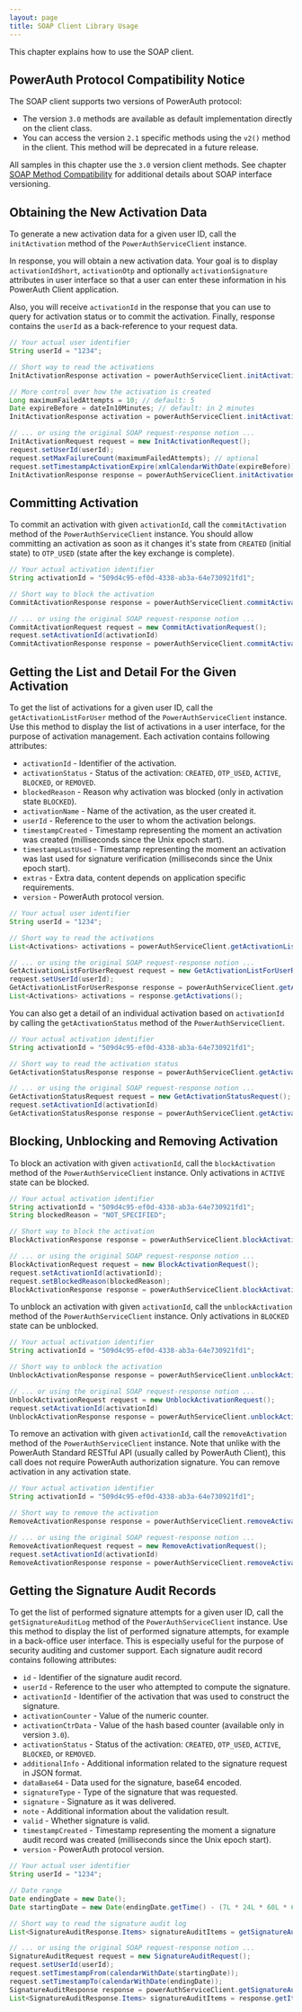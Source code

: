 ```yaml
---
layout: page
title: SOAP Client Library Usage
---
```


This chapter explains how to use the SOAP client.

## PowerAuth Protocol Compatibility Notice 

The SOAP client supports two versions of PowerAuth protocol:
- The version `3.0` methods are available as default implementation directly on the client class. 
- You can access the version `2.1` specific methods using the `v2()` method in the client. This method will be deprecated in a future release.

All samples in this chapter use the `3.0` version client methods. See chapter [SOAP Method Compatibility](./SOAP-Method-Compatibility.md) for additional details about SOAP interface versioning.

## Obtaining the New Activation Data

To generate a new activation data for a given user ID, call the `initActivation` method of the `PowerAuthServiceClient` instance. 

In response, you will obtain a new activation data. Your goal is to display `activationIdShort`, `activationOtp` and optionally `activationSignature` attributes in user interface so that a user can enter these information in his PowerAuth Client application.

Also, you will receive `activationId` in the response that you can use to query for activation status or to commit the activation. Finally, response contains the `userId` as a back-reference to your request data.

```java
// Your actual user identifier
String userId = "1234";

// Short way to read the activations
InitActivationResponse activation = powerAuthServiceClient.initActivation(userId);

// More control over how the activation is created
Long maximumFailedAttempts = 10; // default: 5
Date expireBefore = dateIn10Minutes; // default: in 2 minutes
InitActivationResponse activation = powerAuthServiceClient.initActivation(userId, maximumFailedAttempts, expireBefore);

// ... or using the original SOAP request-response notion ...
InitActivationRequest request = new InitActivationRequest();
request.setUserId(userId);
request.setMaxFailureCount(maximumFailedAttempts); // optional
request.setTimestampActivationExpire(xmlCalendarWithDate(expireBefore)); // optional
InitActivationResponse response = powerAuthServiceClient.initActivation(request);
```

## Committing Activation

To commit an activation with given `activationId`, call the `commitActivation` method of the `PowerAuthServiceClient` instance. You should allow committing an activation as soon as it changes it's state from `CREATED` (initial state) to `OTP_USED` (state after the key exchange is complete).

```java
// Your actual activation identifier
String activationId = "509d4c95-ef0d-4338-ab3a-64e730921fd1";

// Short way to block the activation
CommitActivationResponse response = powerAuthServiceClient.commitActivation(activationId);

// ... or using the original SOAP request-response notion ...
CommitActivationRequest request = new CommitActivationRequest();
request.setActivationId(activationId)
CommitActivationResponse response = powerAuthServiceClient.commitActivation(request);
```

## Getting the List and Detail For the Given Activation

To get the list of activations for a given user ID, call the `getActivationListForUser` method of the `PowerAuthServiceClient` instance. Use this method to display the list of activations in a user interface, for the purpose of activation management. Each activation contains following attributes:

- `activationId` - Identifier of the activation.
- `activationStatus` - Status of the activation: `CREATED`, `OTP_USED`, `ACTIVE`, `BLOCKED`, or `REMOVED`.
- `blockedReason` - Reason why activation was blocked (only in activation state `BLOCKED`).
- `activationName` - Name of the activation, as the user created it.
- `userId` - Reference to the user to whom the activation belongs.
- `timestampCreated` - Timestamp representing the moment an activation was created (milliseconds since the Unix epoch start).
- `timestampLastUsed`  - Timestamp representing the moment an activation was last used for signature verification (milliseconds since the Unix epoch start).
- `extras` - Extra data, content depends on application specific requirements.
- `version` - PowerAuth protocol version.

```java
// Your actual user identifier
String userId = "1234";

// Short way to read the activations
List<Activations> activations = powerAuthServiceClient.getActivationListForUser(userId);

// ... or using the original SOAP request-response notion ...
GetActivationListForUserRequest request = new GetActivationListForUserRequest();
request.setUserId(userId);
GetActivationListForUserResponse response = powerAuthServiceClient.getActivationListForUser(request);
List<Activations> activations = response.getActivations();
```

You can also get a detail of an individual activation based on `activationId` by calling the `getActivationStatus` method of the `PowerAuthServiceClient`.

```java
// Your actual activation identifier
String activationId = "509d4c95-ef0d-4338-ab3a-64e730921fd1";

// Short way to read the activation status
GetActivationStatusResponse response = powerAuthServiceClient.getActivationStatus(activationId);

// ... or using the original SOAP request-response notion ...
GetActivationStatusRequest request = new GetActivationStatusRequest();
request.setActivationId(activationId)
GetActivationStatusResponse response = powerAuthServiceClient.getActivationStatus(request);
```

## Blocking, Unblocking and Removing Activation

To block an activation with given `activationId`, call the `blockActivation` method of the `PowerAuthServiceClient` instance. Only activations in `ACTIVE` state can be blocked.

```java
// Your actual activation identifier
String activationId = "509d4c95-ef0d-4338-ab3a-64e730921fd1";
String blockedReason = "NOT_SPECIFIED";

// Short way to block the activation
BlockActivationResponse response = powerAuthServiceClient.blockActivation(activationId, blockedReason);

// ... or using the original SOAP request-response notion ...
BlockActivationRequest request = new BlockActivationRequest();
request.setActivationId(activationId);
request.setBlockedReason(blockedReason);
BlockActivationResponse response = powerAuthServiceClient.blockActivation(request);
```

To unblock an activation with given `activationId`, call the `unblockActivation` method of the `PowerAuthServiceClient` instance. Only activations in `BLOCKED` state can be unblocked.

```java
// Your actual activation identifier
String activationId = "509d4c95-ef0d-4338-ab3a-64e730921fd1";

// Short way to unblock the activation
UnblockActivationResponse response = powerAuthServiceClient.unblockActivation(activationId);

// ... or using the original SOAP request-response notion ...
UnblockActivationRequest request = new UnblockActivationRequest();
request.setActivationId(activationId)
UnblockActivationResponse response = powerAuthServiceClient.unblockActivation(request);
```

To remove an activation with given `activationId`, call the `removeActivation` method of the `PowerAuthServiceClient` instance. Note that unlike with the PowerAuth Standard RESTful API (usually called by PowerAuth Client), this call does not require PowerAuth authorization signature. You can remove activation in any activation state.

```java
// Your actual activation identifier
String activationId = "509d4c95-ef0d-4338-ab3a-64e730921fd1";

// Short way to remove the activation
RemoveActivationResponse response = powerAuthServiceClient.removeActivation(activationId);

// ... or using the original SOAP request-response notion ...
RemoveActivationRequest request = new RemoveActivationRequest();
request.setActivationId(activationId)
RemoveActivationResponse response = powerAuthServiceClient.removeActivation(request);
```

## Getting the Signature Audit Records

To get the list of performed signature attempts for a given user ID, call the `getSignatureAuditLog` method of the `PowerAuthServiceClient` instance. Use this method to display the list of performed signature attempts, for example in a back-office user interface. This is especially useful for the purpose of security auditing and customer support. Each signature audit record contains following attributes:

- `id` - Identifier of the signature audit record.
- `userId` - Reference to the user who attempted to compute the signature.
- `activationId` - Identifier of the activation that was used to construct the signature.
- `activationCounter` - Value of the numeric counter.
- `activationCtrData` - Value of the hash based counter (available only in version `3.0`).
- `activationStatus` - Status of the activation: `CREATED`, `OTP_USED`, `ACTIVE`, `BLOCKED`, or `REMOVED`. 
- `additionalInfo` - Additional information related to the signature request in JSON format.
- `dataBase64` - Data used for the signature, base64 encoded.
- `signatureType` - Type of the signature that was requested.
- `signature` - Signature as it was delivered.
- `note` - Additional information about the validation result.
- `valid` - Whether signature is valid.
- `timestampCreated` - Timestamp representing the moment a signature audit record was created (milliseconds since the Unix epoch start).
- `version` - PowerAuth protocol version.

```java
// Your actual user identifier
String userId = "1234";

// Date range
Date endingDate = new Date();
Date startingDate = new Date(endingDate.getTime() - (7L * 24L * 60L * 60L * 1000L));

// Short way to read the signature audit log
List<SignatureAuditResponse.Items> signatureAuditItems = getSignatureAuditLog(userId,startingDate, endingDate);

// ... or using the original SOAP request-response notion ...
SignatureAuditRequest request = new SignatureAuditRequest();
request.setUserId(userId);
request.setTimestampFrom(calendarWithDate(startingDate));
request.setTimestampTo(calendarWithDate(endingDate));
SignatureAuditResponse response = powerAuthServiceClient.getSignatureAuditLog(request);
List<SignatureAuditResponse.Items> signatureAuditItems = response.getItems();
```
